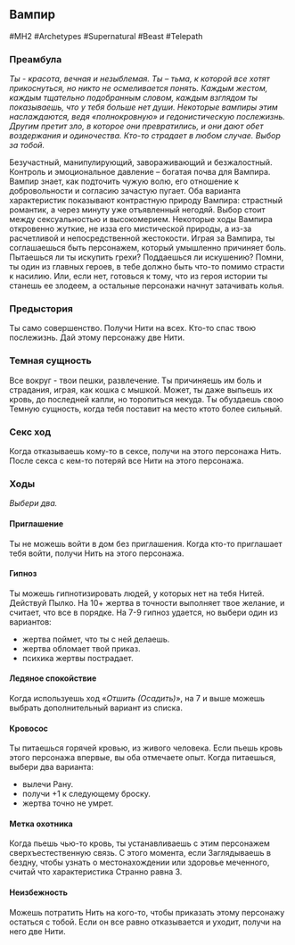 ## **Вампир**

#MH2 #Archetypes #Supernatural #Beast  #Telepath 
### **Преамбула**

*Ты - красота, вечная и незыблемая. Ты – тьма, к которой все хотят прикоснуться, но никто не осмеливается понять. Каждым жестом, каждым тщательно подобранным словом, каждым взглядом ты показываешь, что у тебя больше нет души. 
Некоторые вампиры этим наслаждаются, ведя «полнокровную» и гедонистическую послежизнь. Другим претит зло, в которое они превратились, и они дают обет воздержания и одиночества. Кто-то страдает в любом случае. Выбор за тобой.*

Безучастный, манипулирующий, завораживающий и безжалостный. Контроль и эмоциональное давление – богатая почва для Вампира. Вампир знает, как подточить чужую волю, его отношение к добровольности и согласию зачастую пугает. 
Оба варианта характеристик показывают контрастную природу Вампира: страстный романтик, а через минуту уже отъявленный негодяй. Выбор стоит между сексуальностью и высокомерием. 
Некоторые ходы Вампира откровенно жуткие, не изза его мистической природы, а из-за расчетливой и непосредственной жестокости. Играя за Вампира, ты соглашаешься быть персонажем, который умышленно причиняет боль. Пытаешься ли ты искупить грехи? Поддаешься ли искушению? Помни, ты один из главных героев, в тебе должно быть что-то помимо страсти к насилию. Или, если нет, готовься к тому, что из героя истории ты станешь ее злодеем, а остальные персонажи начнут затачивать колья.

### **Предыстория**

Ты само совершенство. Получи Нити на всех. 
Кто-то спас твою послежизнь. Дай этому персонажу две Нити.

### **Темная сущность**

Все вокруг - твои пешки, развлечение. Ты причиняешь им боль и страдания, играя, как кошка с мышкой. Может, ты даже выпьешь их кровь, до последней капли, но торопиться некуда. Ты обуздаешь свою Темную сущность, когда тебя поставит на место ктото более сильный.

### **Секс ход**

Когда отказываешь кому-то в сексе, получи на этого персонажа Нить. После секса с кем-то потеряй все Нити на этого персонажа.

### **Ходы**
*Выбери два.*

#### Приглашение
Ты не можешь войти в дом без приглашения. Когда кто-то приглашает тебя войти, получи Нить на этого персонажа. 

#### Гипноз
Ты можешь гипнотизировать людей, у которых нет на тебя Нитей. Действуй Пылко. На 10+ жертва в точности выполняет твое желание, и считает, что все в порядке. На 7-9 гипноз удается, но выбери один из вариантов: 
- жертва поймет, что ты с ней делаешь. 
- жертва обломает твой приказ. 
- психика жертвы пострадает. 

#### Ледяное спокойствие
Когда используешь ход «*Отшить (Осадить)*», на 7 и выше можешь выбрать дополнительный вариант из списка. 

#### Кровосос
Ты питаешься горячей кровью, из живого человека. Если пьешь кровь этого персонажа впервые, вы оба отмечаете опыт. Когда питаешься, выбери два варианта: 
- вылечи Рану. 
- получи +1 к следующему броску. 
- жертва точно не умрет. 

#### Метка охотника
Когда пьешь чью-то кровь, ты устанавливаешь с этим персонажем сверхъестественную связь. С этого момента, если Заглядываешь в бездну, чтобы узнать о местонахождении или здоровье меченного, считай что характеристика Странно равна 3. 

#### Неизбежность
Можешь потратить Нить на кого-то, чтобы приказать этому персонажу остаться с тобой. Если он все равно отказывается и уходит, получи на него две Нити.
